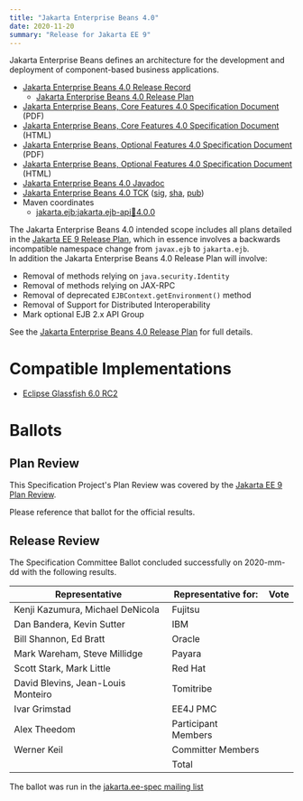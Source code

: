 ```yaml
---
title: "Jakarta Enterprise Beans 4.0"
date: 2020-11-20
summary: "Release for Jakarta EE 9"
---
```


Jakarta Enterprise Beans defines an architecture for the development and deployment of component-based business applications.

* [Jakarta Enterprise Beans 4.0 Release Record](https://projects.eclipse.org/projects/ee4j.ejb/releases/4.0/plan)
  * [Jakarta Enterprise Beans 4.0 Release Plan](https://github.com/eclipse-ee4j/ejb-api/blob/master/4.0-PLAN.adoc)
* [Jakarta Enterprise Beans, Core Features 4.0 Specification Document](./jakarta-enterprise-beans-spec-core-4.0.pdf) (PDF)
* [Jakarta Enterprise Beans, Core Features 4.0 Specification Document](./jakarta-enterprise-beans-spec-core-4.0.html) (HTML)
* [Jakarta Enterprise Beans, Optional Features 4.0 Specification Document](./jakarta-enterprise-beans-spec-opt-4.0.pdf) (PDF)
* [Jakarta Enterprise Beans, Optional Features 4.0 Specification Document](./jakarta-enterprise-beans-spec-opt-4.0.html) (HTML)
* [Jakarta Enterprise Beans 4.0 Javadoc](./apidocs)
* [Jakarta Enterprise Beans 4.0 TCK](https://download.eclipse.org/jakartaee/platform/9/jakarta-jakartaeetck-9.0.0.zip)
([sig](https://download.eclipse.org/jakartaee/platform/9/jakarta-jakartaeetck-9.0.0.zip.sig),
[sha](https://download.eclipse.org/jakartaee/platform/9/jakarta-jakartaeetck-9.0.0.zip.sha256),
[pub](https://raw.githubusercontent.com/jakartaee/specification-committee/master/jakartaee-spec-committee.pub))
* Maven coordinates
  * [jakarta.ejb:jakarta.ejb-api:jar:4.0.0](https://repo.maven.apache.org/maven2/jakarta/ejb/jakarta.ejb-api/4.0.0/)

The Jakarta Enterprise Beans 4.0 intended scope includes all plans detailed in the [Jakarta EE 9 Release Plan](https://eclipse-ee4j.github.io/jakartaee-platform/jakartaee9/JakartaEE9ReleasePlan), 
which in essence involves a backwards incompatible namespace change from `javax.ejb` to `jakarta.ejb`.  
In addition the Jakarta Enterprise Beans 4.0 Release Plan will involve:

 - Removal of methods relying on `java.security.Identity`
 - Removal of methods relying on JAX-RPC
 - Removal of deprecated `EJBContext.getEnvironment()` method
 - Removal of Support for Distributed Interoperability
 - Mark optional EJB 2.x API Group

See the [Jakarta Enterprise Beans 4.0 Release Plan](https://github.com/eclipse-ee4j/ejb-api/blob/master/4.0-PLAN.adoc) for full details.

# Compatible Implementations

* [Eclipse Glassfish 6.0 RC2](https://download.eclipse.org/ee4j/glassfish/glassfish-6.0.0-RC2.zip)

# Ballots

## Plan Review

This Specification Project's Plan Review was covered by the [Jakarta EE 9 Plan Review](https://jakarta.ee/specifications/platform/9/).

Please reference that ballot for the official results.

## Release Review

The Specification Committee Ballot concluded successfully on 2020-mm-dd with the following results.

| Representative                                        | Representative for: | Vote |
|-------------------------------------------------------|---------------------|------|
| Kenji Kazumura, Michael DeNicola                      | Fujitsu             |      |
| Dan Bandera, Kevin Sutter                             | IBM                 |      |
| Bill Shannon, Ed Bratt                                | Oracle              |      |
| Mark Wareham, Steve Millidge                          | Payara              |      |
| Scott Stark, Mark Little                              | Red Hat             |      |
| David Blevins, Jean-Louis Monteiro                    | Tomitribe           |      |
| Ivar Grimstad                                         | EE4J PMC            |      |
| Alex Theedom                                          | Participant Members |      |
| Werner Keil                                           | Committer Members   |      |
|                                                       | Total               |      |

The ballot was run in the [jakarta.ee-spec mailing list]()
